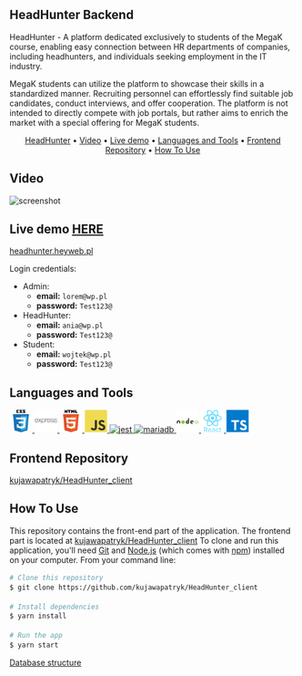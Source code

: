 
##  HeadHunter Backend
HeadHunter - A platform dedicated exclusively to students of the MegaK course, enabling easy connection between HR departments of companies, including headhunters, and individuals seeking employment in the IT industry.

MegaK students can utilize the platform to showcase their skills in a standardized manner. Recruiting personnel can effortlessly find suitable job candidates, conduct interviews, and offer cooperation. The platform is not intended to directly compete with job portals, but rather aims to enrich the market with a special offering for MegaK students.


<p align="center">
  <a href="#headhunter-frontend">HeadHunter</a> •
  <a href="#video">Video</a> •
  <a href="#live-demo-here">Live demo</a> •
  <a href="#languages-and-tools">Languages and Tools</a> •
  <a href="#frontend-repository">Frontend Repository</a> •
  <a href="#how-to-use">How To Use</a> 
</p>

## Video
![screenshot](https://github.com/kujawapatryk/HeadHunter_server/blob/main/demo/headhunter.gif?raw=true)

## Live demo [HERE](https://headhunter.heyweb.pl/)

[headhunter.heyweb.pl](https://headhunter.heyweb.pl/)

Login credentials:

-   Admin:
    -   **email:**  `lorem@wp.pl`
    -   **password:**  `Test123@`
-   HeadHunter:
    -   **email:**  `ania@wp.pl`
    -   **password:**  `Test123@`
-   Student:
    -   **email:**  `wojtek@wp.pl`
    -   **password:**  `Test123@`

## Languages and Tools

<p align="left"> <a href="https://www.w3schools.com/css/" target="_blank" rel="noreferrer"> <img src="https://raw.githubusercontent.com/devicons/devicon/master/icons/css3/css3-original-wordmark.svg" alt="css3" width="40" height="40"/> </a> <a href="https://expressjs.com" target="_blank" rel="noreferrer"> <img src="https://raw.githubusercontent.com/devicons/devicon/master/icons/express/express-original-wordmark.svg" alt="express" width="40" height="40"/> </a> <a href="https://www.w3.org/html/" target="_blank" rel="noreferrer"> <img src="https://raw.githubusercontent.com/devicons/devicon/master/icons/html5/html5-original-wordmark.svg" alt="html5" width="40" height="40"/> </a> <a href="https://developer.mozilla.org/en-US/docs/Web/JavaScript" target="_blank" rel="noreferrer"> <img src="https://raw.githubusercontent.com/devicons/devicon/master/icons/javascript/javascript-original.svg" alt="javascript" width="40" height="40"/> </a> <a href="https://jestjs.io" target="_blank" rel="noreferrer"> <img src="https://www.vectorlogo.zone/logos/jestjsio/jestjsio-icon.svg" alt="jest" width="40" height="40"/> </a> <a href="https://mariadb.org/" target="_blank" rel="noreferrer"> <img src="https://www.vectorlogo.zone/logos/mariadb/mariadb-icon.svg" alt="mariadb" width="40" height="40"/> </a> <a href="https://nodejs.org" target="_blank" rel="noreferrer"> <img src="https://raw.githubusercontent.com/devicons/devicon/master/icons/nodejs/nodejs-original-wordmark.svg" alt="nodejs" width="40" height="40"/> </a> <a href="https://reactjs.org/" target="_blank" rel="noreferrer"> <img src="https://raw.githubusercontent.com/devicons/devicon/master/icons/react/react-original-wordmark.svg" alt="react" width="40" height="40"/> </a> <a href="https://www.typescriptlang.org/" target="_blank" rel="noreferrer"> <img src="https://raw.githubusercontent.com/devicons/devicon/master/icons/typescript/typescript-original.svg" alt="typescript" width="40" height="40"/> </a> </p>


## Frontend Repository

[kujawapatryk/HeadHunter_client](https://github.com/kujawapatryk/HeadHunter_client)

## How To Use

This repository contains the front-end part of the application.
The frontend part is located at  [kujawapatryk/HeadHunter_client](https://github.com/kujawapatryk/HeadHunter_client)
To clone and run this application, you'll need [Git](https://git-scm.com) and [Node.js](https://nodejs.org/en/download/) (which comes with [npm](http://npmjs.com)) installed on your computer. From your command line:

```bash
# Clone this repository
$ git clone https://github.com/kujawapatryk/HeadHunter_client

# Install dependencies
$ yarn install

# Run the app
$ yarn start
```

[Database structure](https://github.com/kujawapatryk/HeadHunter_server/blob/main/HeadHunterStructure.sql)




